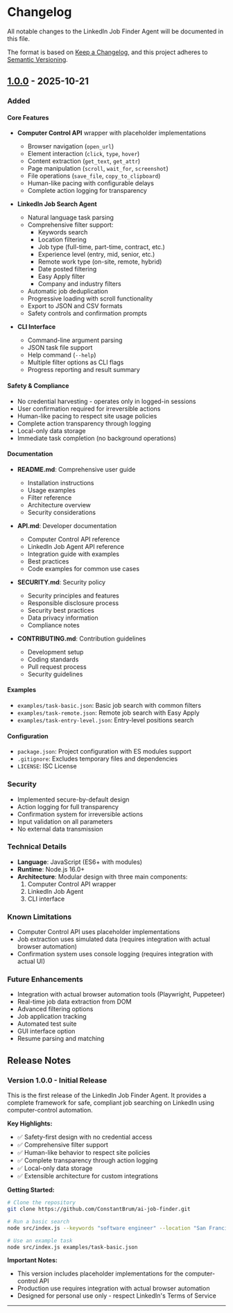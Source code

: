 # Changelog

All notable changes to the LinkedIn Job Finder Agent will be documented in this file.

The format is based on [Keep a Changelog](https://keepachangelog.com/en/1.0.0/),
and this project adheres to [Semantic Versioning](https://semver.org/spec/v2.0.0.html).

## [1.0.0] - 2025-10-21

### Added

#### Core Features
- **Computer Control API** wrapper with placeholder implementations
  - Browser navigation (`open_url`)
  - Element interaction (`click`, `type`, `hover`)
  - Content extraction (`get_text`, `get_attr`)
  - Page manipulation (`scroll`, `wait_for`, `screenshot`)
  - File operations (`save_file`, `copy_to_clipboard`)
  - Human-like pacing with configurable delays
  - Complete action logging for transparency

- **LinkedIn Job Search Agent**
  - Natural language task parsing
  - Comprehensive filter support:
    - Keywords search
    - Location filtering
    - Job type (full-time, part-time, contract, etc.)
    - Experience level (entry, mid, senior, etc.)
    - Remote work type (on-site, remote, hybrid)
    - Date posted filtering
    - Easy Apply filter
    - Company and industry filters
  - Automatic job deduplication
  - Progressive loading with scroll functionality
  - Export to JSON and CSV formats
  - Safety controls and confirmation prompts

- **CLI Interface**
  - Command-line argument parsing
  - JSON task file support
  - Help command (`--help`)
  - Multiple filter options as CLI flags
  - Progress reporting and result summary

#### Safety & Compliance
- No credential harvesting - operates only in logged-in sessions
- User confirmation required for irreversible actions
- Human-like pacing to respect site usage policies
- Complete action transparency through logging
- Local-only data storage
- Immediate task completion (no background operations)

#### Documentation
- **README.md**: Comprehensive user guide
  - Installation instructions
  - Usage examples
  - Filter reference
  - Architecture overview
  - Security considerations

- **API.md**: Developer documentation
  - Computer Control API reference
  - LinkedIn Job Agent API reference
  - Integration guide with examples
  - Best practices
  - Code examples for common use cases

- **SECURITY.md**: Security policy
  - Security principles and features
  - Responsible disclosure process
  - Security best practices
  - Data privacy information
  - Compliance notes

- **CONTRIBUTING.md**: Contribution guidelines
  - Development setup
  - Coding standards
  - Pull request process
  - Security guidelines

#### Examples
- `examples/task-basic.json`: Basic job search with common filters
- `examples/task-remote.json`: Remote job search with Easy Apply
- `examples/task-entry-level.json`: Entry-level positions search

#### Configuration
- `package.json`: Project configuration with ES modules support
- `.gitignore`: Excludes temporary files and dependencies
- `LICENSE`: ISC License

### Security
- Implemented secure-by-default design
- Action logging for full transparency
- Confirmation system for irreversible actions
- Input validation on all parameters
- No external data transmission

### Technical Details
- **Language**: JavaScript (ES6+ with modules)
- **Runtime**: Node.js 16.0+
- **Architecture**: Modular design with three main components:
  1. Computer Control API wrapper
  2. LinkedIn Job Agent
  3. CLI interface

### Known Limitations
- Computer Control API uses placeholder implementations
- Job extraction uses simulated data (requires integration with actual browser automation)
- Confirmation system uses console logging (requires integration with actual UI)

### Future Enhancements
- Integration with actual browser automation tools (Playwright, Puppeteer)
- Real-time job data extraction from DOM
- Advanced filtering options
- Job application tracking
- Automated test suite
- GUI interface option
- Resume parsing and matching

## Release Notes

### Version 1.0.0 - Initial Release

This is the first release of the LinkedIn Job Finder Agent. It provides a complete framework for safe, compliant job searching on LinkedIn using computer-control automation.

**Key Highlights:**
- ✅ Safety-first design with no credential access
- ✅ Comprehensive filter support
- ✅ Human-like behavior to respect site policies
- ✅ Complete transparency through action logging
- ✅ Local-only data storage
- ✅ Extensible architecture for custom integrations

**Getting Started:**
```bash
# Clone the repository
git clone https://github.com/ConstantBrum/ai-job-finder.git

# Run a basic search
node src/index.js --keywords "software engineer" --location "San Francisco"

# Use an example task
node src/index.js examples/task-basic.json
```

**Important Notes:**
- This version includes placeholder implementations for the computer-control API
- Production use requires integration with actual browser automation
- Designed for personal use only - respect LinkedIn's Terms of Service

---

[1.0.0]: https://github.com/ConstantBrum/ai-job-finder/releases/tag/v1.0.0
